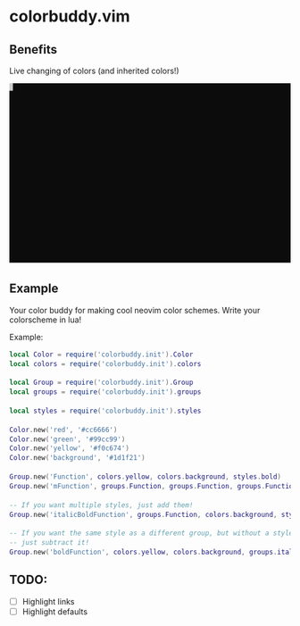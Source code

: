 # colorbuddy.vim

## Benefits

Live changing of colors (and inherited colors!)

![changing_colors](./example/demos/_simple.svg)

## Example

Your color buddy for making cool neovim color schemes. Write your colorscheme in lua!

Example:

```lua
local Color = require('colorbuddy.init').Color
local colors = require('colorbuddy.init').colors

local Group = require('colorbuddy.init').Group
local groups = require('colorbuddy.init').groups

local styles = require('colorbuddy.init').styles

Color.new('red', '#cc6666')
Color.new('green', '#99cc99')
Color.new('yellow', '#f0c674')
Color.new('background', '#1d1f21')

Group.new('Function', colors.yellow, colors.background, styles.bold)
Group.new('mFunction', groups.Function, groups.Function, groups.Function)

-- If you want multiple styles, just add them!
Group.new('italicBoldFunction', groups.Function, colors.background, styles.bold + styles.italic)

-- If you want the same style as a different group, but without a style
-- just subtract it!
Group.new('boldFunction', colors.yellow, colors.background, groups.italicBoldFunction - styles.italic)
```

## TODO:
- [ ] Highlight links
- [ ] Highlight defaults
